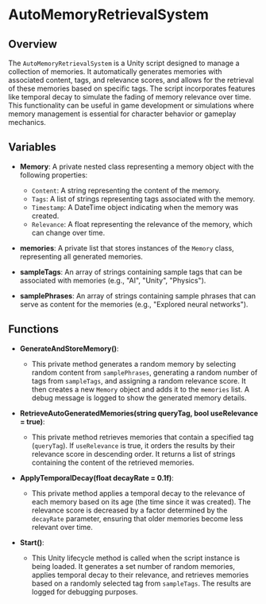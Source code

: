 # AutoMemoryRetrievalSystem

## Overview
The `AutoMemoryRetrievalSystem` is a Unity script designed to manage a collection of memories. It automatically generates memories with associated content, tags, and relevance scores, and allows for the retrieval of these memories based on specific tags. The script incorporates features like temporal decay to simulate the fading of memory relevance over time. This functionality can be useful in game development or simulations where memory management is essential for character behavior or gameplay mechanics.

## Variables

- **Memory**: A private nested class representing a memory object with the following properties:
  - `Content`: A string representing the content of the memory.
  - `Tags`: A list of strings representing tags associated with the memory.
  - `Timestamp`: A DateTime object indicating when the memory was created.
  - `Relevance`: A float representing the relevance of the memory, which can change over time.

- **memories**: A private list that stores instances of the `Memory` class, representing all generated memories.

- **sampleTags**: An array of strings containing sample tags that can be associated with memories (e.g., "AI", "Unity", "Physics").

- **samplePhrases**: An array of strings containing sample phrases that can serve as content for the memories (e.g., "Explored neural networks").

## Functions

- **GenerateAndStoreMemory()**: 
  - This private method generates a random memory by selecting random content from `samplePhrases`, generating a random number of tags from `sampleTags`, and assigning a random relevance score. It then creates a new `Memory` object and adds it to the `memories` list. A debug message is logged to show the generated memory details.

- **RetrieveAutoGeneratedMemories(string queryTag, bool useRelevance = true)**: 
  - This private method retrieves memories that contain a specified tag (`queryTag`). If `useRelevance` is true, it orders the results by their relevance score in descending order. It returns a list of strings containing the content of the retrieved memories.

- **ApplyTemporalDecay(float decayRate = 0.1f)**: 
  - This private method applies a temporal decay to the relevance of each memory based on its age (the time since it was created). The relevance score is decreased by a factor determined by the `decayRate` parameter, ensuring that older memories become less relevant over time.

- **Start()**: 
  - This Unity lifecycle method is called when the script instance is being loaded. It generates a set number of random memories, applies temporal decay to their relevance, and retrieves memories based on a randomly selected tag from `sampleTags`. The results are logged for debugging purposes.